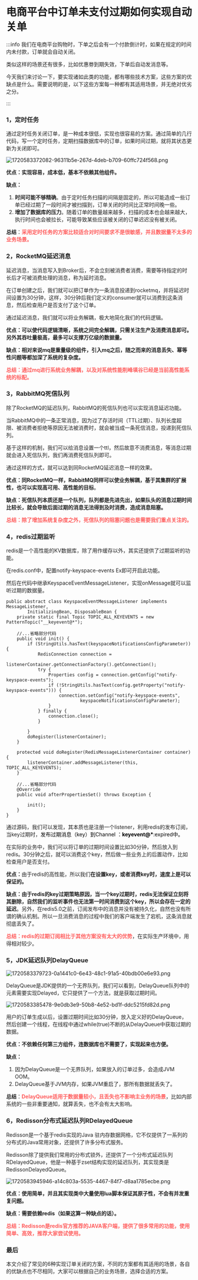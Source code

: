 # 电商平台中订单未支付过期如何实现自动关单

:::info
<font style="color:rgb(34, 34, 34);">我们在电商平台购物时，下单之后会有一个付款倒计时，如果在规定的时间内未付款，订单就会自动关闭。</font>

<font style="color:rgb(34, 34, 34);">类似这样的场景还有很多，比如优惠劵到期失效，下单后自动发消息等。</font>

<font style="color:rgb(34, 34, 34);">今天我们来讨论一下，要实现诸如此类的功能，都有哪些技术方案，这些方案的优缺点是什么。需要说明的是，以下这些方案每一种都有其适用场景，并无绝对优劣之分。</font>

:::

### <font style="color:rgb(34, 34, 34);">1，定时任务</font>
<font style="color:rgb(34, 34, 34);">通过定时任务关闭订单，是一种成本很低，实现也很容易的方案。通过简单的几行代码，写一个定时任务，定期扫描数据库中的订单，如果时间过期，就将其状态更新为关闭即可。</font>

![1720583372082-96311b5e-267d-4deb-b709-60ffc724f568.png](./img/kdJCpkueYUeUHYjm/1720583372082-96311b5e-267d-4deb-b709-60ffc724f568-163331.png)

**<font style="color:rgb(34, 34, 34);">优点：实现容易，成本低，基本不依赖其他组件。</font>**

**<font style="color:rgb(34, 34, 34);">缺点：</font>**

1. **<font style="color:rgb(34, 34, 34);">时间可能不够精确</font>**<font style="color:rgb(34, 34, 34);">。由于定时任务扫描的间隔是固定的，所以可能造成一些订单已经过期了一段时间才被扫描到，订单关闭的时间比正常时间晚一些。</font>
2. **<font style="color:rgb(34, 34, 34);">增加了数据库的压力</font>**<font style="color:rgb(34, 34, 34);">。随着订单的数量越来越多，扫描的成本也会越来越大，执行时间也会被拉长，可能导致某些应该被关闭的订单迟迟没有被关闭。</font>

**<font style="color:rgb(34, 34, 34);">总结</font>**<font style="color:rgb(34, 34, 34);">：</font>**<font style="color:rgb(255, 94, 94);">采用定时任务的方案比较适合对时间要求不是很敏感，并且数据量不太多的业务场景。</font>**

### 
### <font style="color:rgb(34, 34, 34);">2，RocketMQ延迟消息</font>
<font style="color:rgb(34, 34, 34);">延迟消息，当消息写入到Broker后，不会立刻被消费者消费，需要等待指定的时长后才可被消费处理的消息，称为延时消息。</font>

<font style="color:rgb(34, 34, 34);">在订单创建之后，我们就可以把订单作为一条消息投递到rocketmq，并将延迟时间设置为30分钟，这样，30分钟后我们定义的consumer就可以消费到这条消息，然后检查用户是否支付了这个订单。</font>

<font style="color:rgb(34, 34, 34);">通过延迟消息，我们就可以将业务解耦，极大地简化我们的代码逻辑。</font>

**<font style="color:rgb(34, 34, 34);">优点：可以使代码逻辑清晰，系统之间完全解耦，只需关注生产及消费消息即可。另外其吞吐量极高，最多可以支撑万亿级的数据量。</font>**

**<font style="color:rgb(34, 34, 34);">缺点：相对来说mq是重量级的组件，引入mq之后，随之而来的消息丢失、幂等性问题等都加深了系统的复杂度。</font>**

**<font style="color:rgb(255, 94, 94);">总结：通过mq进行系统业务解耦，以及对系统性能削峰填谷已经是当前高性能系统的标配。</font>**

**<font style="color:rgb(255, 94, 94);"></font>**

### <font style="color:rgb(34, 34, 34);">3，RabbitMQ死信队列</font>
<font style="color:rgb(34, 34, 34);">除了RocketMQ的延迟队列，RabbitMQ的死信队列也可以实现消息延迟功能。</font>

<font style="color:rgb(34, 34, 34);">当RabbitMQ中的一条正常消息，因为过了存活时间（TTL过期）、队列长度超限、被消费者拒绝等原因无法被消费时，就会被当成一条死信消息，投递到死信队列。</font>

<font style="color:rgb(34, 34, 34);">基于这样的机制，我们可以给消息设置一个ttl，然后故意不消费消息，等消息过期就会进入死信队列，我们再消费死信队列即可。</font>

<font style="color:rgb(34, 34, 34);">通过这样的方式，就可以达到同RocketMQ延迟消息一样的效果。</font>

**<font style="color:rgb(34, 34, 34);">优点：同RocketMQ一样，RabbitMQ同样可以使业务解耦，基于其集群的扩展性，也可以实现高可用、高性能的目标</font>**<font style="color:rgb(34, 34, 34);">。</font>

**<font style="color:rgb(34, 34, 34);">缺点：死信队列本质还是一个队列，队列都是先进先出，如果队头的消息过期时间比较长，就会导致后面过期的消息无法得到及时消费，造成消息阻塞。</font>**

**<font style="color:rgb(255, 94, 94);">总结：除了增加系统复杂度之外，死信队列的阻塞问题也是需要我们重点关注的。</font>**

**<font style="color:rgb(255, 94, 94);"></font>**

### <font style="color:rgb(34, 34, 34);">4，redis过期监听</font>
<font style="color:rgb(34, 34, 34);">redis是一个高性能的KV数据库，除了用作缓存以外，其实还提供了过期监听的功能。</font>

<font style="color:rgb(34, 34, 34);">在redis.conf中，配置</font><font style="color:rgb(34, 34, 34);">notify-keyspace-events Ex即可开启此功能。</font>

<font style="color:rgb(34, 34, 34);">然后在代码中继承KeyspaceEventMessageListener，实现onMessage就可以监听过期的数据量。</font>

```shell
public abstract class KeyspaceEventMessageListener implements MessageListener,
        InitializingBean, DisposableBean {
    private static final Topic TOPIC_ALL_KEYEVENTS = new PatternTopic("__keyevent@*");

    //...省略部分代码
    public void init() {
        if (StringUtils.hasText(keyspaceNotificationsConfigParameter)) {
            RedisConnection connection =
                    listenerContainer.getConnectionFactory().getConnection();
            try {
                Properties config = connection.getConfig("notify-keyspace-events");
                if (!StringUtils.hasText(config.getProperty("notify-keyspace-events"))) {
                    connection.setConfig("notify-keyspace-events",
                            keyspaceNotificationsConfigParameter);
                }
            } finally {
                connection.close();
            }

        }
        doRegister(listenerContainer);
    }
    
    protected void doRegister(RedisMessageListenerContainer container) {
        listenerContainer.addMessageListener(this, TOPIC_ALL_KEYEVENTS);
    }

    //...省略部分代码
    @Override
    public void afterPropertiesSet() throws Exception {

        init();
    }
}
```

<font style="color:rgb(34, 34, 34);">通过源码，我们可以发现，其本质也是注册一个listener，利用redis的发布订阅，当key过期时，</font><font style="color:rgb(0, 0, 0);">发布过期消息（key）到Channel ：__keyevent@*__:expired中。</font>

<font style="color:rgb(34, 34, 34);">在实际的业务中，我们可以将订单的过期时间设置比如30分钟，然后放入到redis。30分钟之后，就可以消费这个key，然后做一些业务上的后置动作，比如检查用户是否支付。</font>

**<font style="color:rgb(34, 34, 34);">优点：</font>**<font style="color:rgb(34, 34, 34);">由于redis的高性能，所以我们</font>**<font style="color:rgb(34, 34, 34);">在设置key，或者消费key时，速度上是可以保证的。</font>**

**<font style="color:rgb(34, 34, 34);">缺点：由于redis的key过期策略原因，当一个key过期时，redis无法保证立刻将其删除，自然我们的监听事件也无法第一时间消费到这个key，所以会存在一定的延迟</font>**<font style="color:rgb(34, 34, 34);">。另外，在redis5.0之前，订阅发布中的消息并没有被持久化，自然也没有所谓的确认机制。所以一旦消费消息的过程中我们的客户端发生了宕机，这条消息就彻底丢失了。</font>

**<font style="color:rgb(255, 94, 94);">总结：redis的过期订阅相比于其他方案没有太大的优势</font>**<font style="color:rgb(34, 34, 34);">，在实际生产环境中，用得相对较少。</font>

<font style="color:rgb(34, 34, 34);"></font>

### <font style="color:rgb(34, 34, 34);">5，JDK延迟队列DelayQueue</font>
![1720583379723-0a1441c0-6e43-48c1-91a5-40bdb00e6e93.png](./img/kdJCpkueYUeUHYjm/1720583379723-0a1441c0-6e43-48c1-91a5-40bdb00e6e93-333781.png)

<font style="color:rgb(34, 34, 34);">DelayQueue是JDK提供的一个无界队列，我们可以看到，DelayQueue队列中的元素需要实现Delayed，它只提供了一个方法，就是获取过期时间。</font>

![1720583385478-9e0db3e9-50b8-4e52-bd1f-ddc5215fd82d.png](./img/kdJCpkueYUeUHYjm/1720583385478-9e0db3e9-50b8-4e52-bd1f-ddc5215fd82d-232413.png)

<font style="color:rgb(34, 34, 34);">用户的订单生成以后，设置过期时间比如30分钟，放入定义好的DelayQueue，然后创建一个线程，在线程中通过while(true)不断的从DelayQueue中获取过期的数据。</font>

**<font style="color:rgb(34, 34, 34);">优点：不依赖任何第三方组件，连数据库也不需要了，实现起来也方便。</font>**

**<font style="color:rgb(34, 34, 34);">缺点：</font>**

1. <font style="color:rgb(34, 34, 34);">因为DelayQueue是一个无界队列，如果放入的订单过多，会造成JVM OOM。</font>
2. <font style="color:rgb(34, 34, 34);">DelayQueue基于JVM内存，如果JVM重启了，那所有数据就丢失了。</font>

**<font style="color:rgb(34, 34, 34);">总结</font>**<font style="color:rgb(34, 34, 34);">：</font>**<font style="color:rgb(255, 94, 94);">DelayQueue适用于数据量较小，且丢失也不影响主业务的场景</font>**<font style="color:rgb(34, 34, 34);">，比如内部系统的一些非重要通知，就算丢失，也不会有太大影响。</font>

<font style="color:rgb(34, 34, 34);"></font>

### <font style="color:rgb(34, 34, 34);">6，Redisson分布式延迟队列RDelayedQueue</font>
<font style="color:rgb(34, 34, 34);">Redisson是一个基于redis实现的Java 驻内存数据网格，</font><font style="color:rgb(34, 34, 34);">它不仅提供了一系列的分布式的Java常用对象，还提供了许多分布式服务。</font>

<font style="color:rgb(34, 34, 34);">Redisson除了提供我们常用的分布式锁外，还提供了一个</font><font style="color:rgb(34, 34, 34);">分布式延迟队列RDelayedQueue，他是一种基于zset结构实现的延迟队列，其实现类是</font><font style="color:rgb(34, 34, 34);">RedissonDelayedQueue。</font>

![1720583945946-a14c803a-5535-4467-84f7-d8aa1785ecbe.png](./img/kdJCpkueYUeUHYjm/1720583945946-a14c803a-5535-4467-84f7-d8aa1785ecbe-420504.png)

**<font style="color:rgb(34, 34, 34);">优点：使用简单，并且其实现类中大量使用lua脚本保证其原子性，不会有并发重复问题。</font>**

**<font style="color:rgb(34, 34, 34);">缺点：需要依赖redis（如果这算一种缺点的话）。</font>**

**<font style="color:rgb(255, 94, 94);">总结：Redisson是redis官方推荐的JAVA客户端，提供了很多常用的功能，使用简单、高效，推荐大家尝试使用。</font>**

### <font style="color:rgb(34, 34, 34);">最后</font>
<font style="color:rgb(34, 34, 34);">本文介绍了常见的6种实现订单关闭的方案，不同的方案都有其适用的场景，各自的优缺点也不尽相同，大家可以根据自己的业务场景，选择合适的方案。</font>


